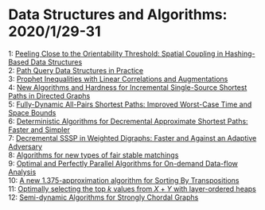 # Data Structures and Algorithms: 2020/1/29-31  
1: [Peeling Close to the Orientability Threshold: Spatial Coupling in  Hashing-Based Data Structures](https://doi.org/10.48550/arXiv.2001.10500)  
2: [Path Query Data Structures in Practice](https://doi.org/10.48550/arXiv.2001.10567)  
3: [Prophet Inequalities with Linear Correlations and Augmentations](https://doi.org/10.48550/arXiv.2001.10600)  
4: [New Algorithms and Hardness for Incremental Single-Source Shortest Paths  in Directed Graphs](https://doi.org/10.48550/arXiv.2001.10751)  
5: [Fully-Dynamic All-Pairs Shortest Paths: Improved Worst-Case Time and  Space Bounds](https://doi.org/10.48550/arXiv.2001.10801)  
6: [Deterministic Algorithms for Decremental Approximate Shortest Paths:  Faster and Simpler](https://doi.org/10.48550/arXiv.2001.10809)  
7: [Decremental SSSP in Weighted Digraphs: Faster and Against an Adaptive  Adversary](https://doi.org/10.48550/arXiv.2001.10821)  
8: [Algorithms for new types of fair stable matchings](https://doi.org/10.48550/arXiv.2001.10875)  
9: [Optimal and Perfectly Parallel Algorithms for On-demand Data-flow  Analysis](https://doi.org/10.48550/arXiv.2001.11070)  
10: [A new 1.375-approximation algorithm for Sorting By Transpositions](https://doi.org/10.48550/arXiv.2001.11570)  
11: [Optimally selecting the top $k$ values from $X+Y$ with layer-ordered  heaps](https://doi.org/10.48550/arXiv.2001.11607)  
12: [Semi-dynamic Algorithms for Strongly Chordal Graphs](https://doi.org/10.48550/arXiv.2002.07207)  